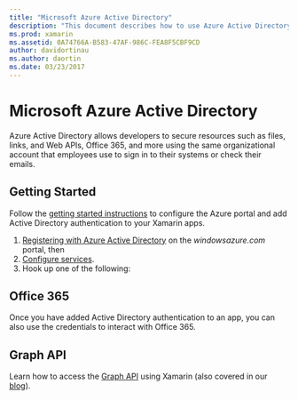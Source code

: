 ```yaml
---
title: "Microsoft Azure Active Directory"
description: "This document describes how to use Azure Active Directory to authenticate users in mobile applications built with Xamarin."
ms.prod: xamarin
ms.assetid: 0A74766A-B583-47AF-986C-FEA8F5CBF9CD
author: davidortinau
ms.author: daortin
ms.date: 03/23/2017
---
```


# Microsoft Azure Active Directory

Azure Active Directory allows developers to secure
  resources such as files, links, and Web APIs,
  Office 365, and more
  using the same organizational account that
  employees use to sign in to their systems or check their emails.

## Getting Started

Follow the [getting started instructions](~/cross-platform/data-cloud/active-directory/get-started/index.md)
  to configure the Azure portal and add Active Directory authentication
  to your Xamarin apps.

1. [Registering with Azure Active Directory](~/cross-platform/data-cloud/active-directory/get-started/register.md) on the *windowsazure.com* portal, then
2. [Configure services](~/cross-platform/data-cloud/active-directory/get-started/configure.md).
3. Hook up one of the following:

## Office 365

Once you have added Active Directory authentication
  to an app, you can also use the credentials to
  interact with Office 365.

## Graph API

Learn how to access the [Graph API](~/cross-platform/data-cloud/active-directory/graph.md)
  using Xamarin (also covered in our [blog](https://blog.xamarin.com/authenticate-xamarin-mobile-apps-using-azure-active-directory/)).
